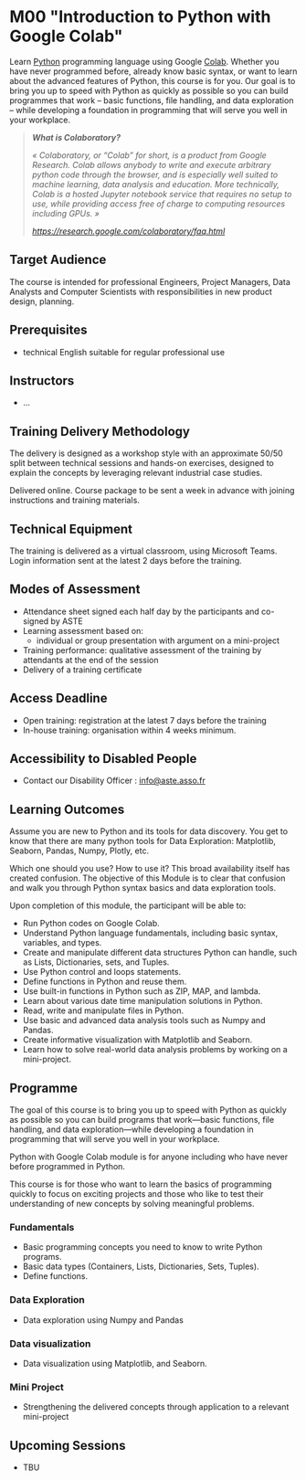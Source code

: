 # M00 "Introduction to Python with Google Colab"

Learn [Python][1] programming language using Google [Colab][2]. Whether you have never programmed before, already know basic syntax, or want to learn about the advanced features of Python, this course is for you. Our goal is to bring you up to speed with Python as quickly as possible so you can build programmes that work – basic functions, file handling, and data exploration – while developing a foundation in programming that will serve you well in your workplace.

> ***What is Colaboratory?***
> 
> *« Colaboratory, or “Colab” for short, is a product from Google Research. Colab allows anybody to write and execute arbitrary python code through the browser, and is especially well suited to machine learning, data analysis and education. More technically, Colab is a hosted Jupyter notebook service that requires no setup to use, while providing access free of charge to computing resources including GPUs. »*
> 
> *https://research.google.com/colaboratory/faq.html*



## Target Audience
The course is intended for professional Engineers, Project Managers, Data Analysts and Computer Scientists with responsibilities in new product design, planning.



## Prerequisites
- technical English suitable for regular professional use



## Instructors
- ...



## Training Delivery Methodology
The delivery is designed as a workshop style with an approximate 50/50 split between technical sessions and hands-on exercises, designed to explain the concepts by leveraging relevant industrial case studies.

Delivered online. Course package to be sent a week in advance with joining instructions and training materials.


## Technical Equipment
The training is delivered as a virtual classroom, using Microsoft Teams. Login information sent at the latest 2 days before the training.



## Modes of Assessment
- Attendance sheet signed each half day by the participants and co-signed by ASTE
- Learning assessment based on:
    - individual or group presentation with argument on a mini-project
- Training performance: qualitative assessment of the training by attendants at the end of the session
- Delivery of a training certificate



## Access Deadline
- Open training: registration at the latest 7 days before the training
- In-house training: organisation within 4 weeks minimum.



## Accessibility to Disabled People
- Contact our Disability Officer : info@aste.asso.fr



## Learning Outcomes
Assume you are new to Python and its tools for data discovery. You get to know that there are many python tools for Data Exploration: Matplotlib, Seaborn, Pandas, Numpy, Plotly, etc.

Which one should you use? How to use it? This broad availability itself has created confusion. The objective of this Module is to clear that confusion and walk you through Python syntax basics and data exploration tools.

Upon completion of this module, the participant will be able to:
- Run Python codes on Google Colab.
- Understand Python language fundamentals, including basic syntax, variables, and types.
- Create and manipulate different data structures Python can handle, such as Lists, Dictionaries, sets, and Tuples.
- Use Python control and loops statements.
- Define functions in Python and reuse them.
- Use built-in functions in Python such as ZIP, MAP, and lambda.
- Learn about various date time manipulation solutions in Python.
- Read, write and manipulate files in Python.
- Use basic and advanced data analysis tools such as Numpy and Pandas.
- Create informative visualization with Matplotlib and Seaborn.
- Learn how to solve real-world data analysis problems by working on a mini-project.



## Programme
The goal of this course is to bring you up to speed with Python as quickly as possible so you can build programs that work—basic functions, file handling, and data exploration—while developing a foundation in programming that will serve you well in your workplace.

Python with Google Colab module is for anyone including who have never before programmed in Python.

This course is for those who want to learn the basics of programming quickly to focus on exciting projects and those who like to test their understanding of new concepts by solving meaningful problems.

### Fundamentals
- Basic programming concepts you need to know to write Python programs.
- Basic data types (Containers, Lists, Dictionaries, Sets, Tuples).
- Define functions.

### Data Exploration
- Data exploration using Numpy and Pandas

### Data visualization
- Data visualization using Matplotlib, and Seaborn.

### Mini Project
- Strengthening the delivered concepts through application to a relevant mini-project



<!--
## Module Structure

|                                                        | Topic               |
| ------------------------------------------------------ | ------------------- |
| ![#ec8e2c](https://placehold.co/5x5/ec8e2c/ec8e2c.png) | Coding Fundamentals |
| ![#a371f7](https://placehold.co/5x5/a371f7/a371f7.png) | Data Exploration    |
| ![#db61a2](https://placehold.co/5x5/db61a2/db61a2.png) | Data Visualization  |
| ![#58a6ff](https://placehold.co/5x5/58a6ff/58a6ff.png) | Mini Project        |

Upon completion of this course, you will be able to:
- ![#ec8e2c](https://placehold.co/5x5/ec8e2c/ec8e2c.png) Run Python codes on Google Colab
- ![#ec8e2c](https://placehold.co/5x5/ec8e2c/ec8e2c.png) Understand basic programming concepts and Python language fundamentals
    - including basic syntax and variables
    - basic data types (containers, lists, dictionaries, sets, tuples)
- ![#ec8e2c](https://placehold.co/5x5/ec8e2c/ec8e2c.png) Write your own programmes in Python
    - create and manipulate different data structures
    - define functions and reuse them
    - use built-in functions such as `ZIP`, `MAP`, and `lambda`
    - use control and loops statements
- ![#ec8e2c](https://placehold.co/5x5/ec8e2c/ec8e2c.png) ![#a371f7](https://placehold.co/5x5/a371f7/a371f7.png) Understand and create various date time manipulation solutions in Python
- ![#ec8e2c](https://placehold.co/5x5/ec8e2c/ec8e2c.png) ![#a371f7](https://placehold.co/5x5/a371f7/a371f7.png) Read, write and manipulate files in Python
- ![#a371f7](https://placehold.co/5x5/a371f7/a371f7.png) Use basic and advanced data analysis tools such as [`numpy`][3] and [`pandas`][4]
- ![#db61a2](https://placehold.co/5x5/db61a2/db61a2.png) Create informative visualization with [`matplotlib`][5] and [`seaborn`][6]
- ![#58a6ff](https://placehold.co/5x5/58a6ff/58a6ff.png) Solve real-world data analysis problems with a relevant mini-project
-->



## Upcoming Sessions
- TBU



<!-- LINKS -->
[1]: https://www.python.org/about/ 'About Python'
[2]: https://research.google.com/colaboratory/faq.html 'About Colab'
[3]: https://numpy.org/ 'About NumPy'
[4]: https://pandas.pydata.org/ 'About Pandas'
[5]: https://matplotlib.org/ 'About Matplotlib'
[6]: https://seaborn.pydata.org/ 'About Seaborn'
